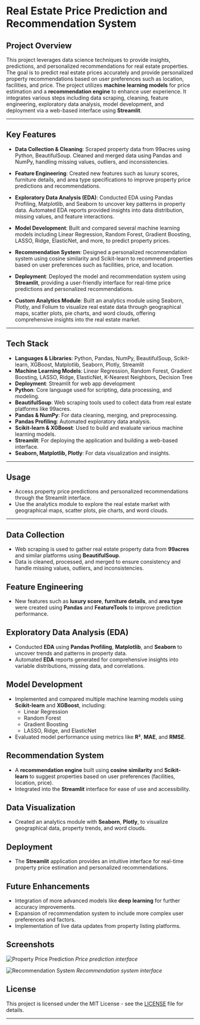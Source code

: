 
# Real Estate Price Prediction and Recommendation System

## Project Overview

This project leverages data science techniques to provide insights, predictions, and personalized recommendations for real estate properties. The goal is to predict real estate prices accurately and provide personalized property recommendations based on user preferences such as location, facilities, and price. The project utilizes **machine learning models** for price estimation and a **recommendation engine** to enhance user experience. It integrates various steps including data scraping, cleaning, feature engineering, exploratory data analysis, model development, and deployment via a web-based interface using **Streamlit**.


---

## Key Features

- **Data Collection & Cleaning**: Scraped property data from 99acres using Python, BeautifulSoup. Cleaned and merged data using Pandas and NumPy, handling missing values, outliers, and inconsistencies.
  
- **Feature Engineering**: Created new features such as luxury scores, furniture details, and area type specifications to improve property price predictions and recommendations.
  
- **Exploratory Data Analysis (EDA)**: Conducted EDA using Pandas Profiling, Matplotlib, and Seaborn to uncover key patterns in property data. Automated EDA reports provided insights into data distribution, missing values, and feature interactions.
  
- **Model Development**: Built and compared several machine learning models including Linear Regression, Random Forest, Gradient Boosting, LASSO, Ridge, ElasticNet, and more, to predict property prices.
  
- **Recommendation System**: Designed a personalized recommendation system using cosine similarity and Scikit-learn to recommend properties based on user preferences such as facilities, price, and location.
  
- **Deployment**: Deployed the model and recommendation system using **Streamlit**, providing a user-friendly interface for real-time price predictions and personalized recommendations.
  
- **Custom Analytics Module**: Built an analytics module using Seaborn, Plotly, and Folium to visualize real estate data through geographical maps, scatter plots, pie charts, and word clouds, offering comprehensive insights into the real estate market.
---
## Tech Stack

- **Languages & Libraries**: Python, Pandas, NumPy, BeautifulSoup, Scikit-learn, XGBoost, Matplotlib, Seaborn, Plotly, Streamlit
- **Machine Learning Models**: Linear Regression, Random Forest, Gradient Boosting, LASSO, Ridge, ElasticNet, K-Nearest Neighbors, Decision Tree
- **Deployment**: Streamlit for web app development
- **Python**: Core language used for scripting, data processing, and modeling.
- **BeautifulSoup**: Web scraping tools used to collect data from real estate platforms like 99acres.
- **Pandas & NumPy**: For data cleaning, merging, and preprocessing.
- **Pandas Profiling**: Automated exploratory data analysis.
- **Scikit-learn & XGBoost**: Used to build and evaluate various machine learning models.
- **Streamlit**: For deploying the application and building a web-based interface.
- **Seaborn, Matplotlib, Plotly**: For data visualization and insights.
---

## Usage

- Access property price predictions and personalized recommendations through the Streamlit interface.
- Use the analytics module to explore the real estate market with geographical maps, scatter plots, pie charts, and word clouds.

---


## Data Collection

- Web scraping is used to gather real estate property data from **99acres** and similar platforms using **BeautifulSoup**.
- Data is cleaned, processed, and merged to ensure consistency and handle missing values, outliers, and inconsistencies.

## Feature Engineering

- New features such as **luxury score**, **furniture details**, and **area type** were created using **Pandas** and **FeatureTools** to improve prediction performance.

## Exploratory Data Analysis (EDA)

- Conducted **EDA** using **Pandas Profiling**, **Matplotlib**, and **Seaborn** to uncover trends and patterns in property data.
- Automated **EDA** reports generated for comprehensive insights into variable distributions, missing data, and correlations.

## Model Development

- Implemented and compared multiple machine learning models using **Scikit-learn** and **XGBoost**, including:
  - Linear Regression
  - Random Forest
  - Gradient Boosting
  - LASSO, Ridge, and ElasticNet
- Evaluated model performance using metrics like **R²**, **MAE**, and **RMSE**.

## Recommendation System

- A **recommendation engine** built using **cosine similarity** and **Scikit-learn** to suggest properties based on user preferences (facilities, location, price).
- Integrated into the **Streamlit** interface for ease of use and accessibility.

## Data Visualization

- Created an analytics module with **Seaborn**, **Plotly**, to visualize geographical data, property trends, and word clouds.
  
## Deployment

- The **Streamlit** application provides an intuitive interface for real-time property price estimation and personalized recommendations.

## Future Enhancements

- Integration of more advanced models like **deep learning** for further accuracy improvements.
- Expansion of recommendation system to include more complex user preferences and factors.
- Implementation of live data updates from property listing platforms.

## Screenshots

![Property Price Prediction](screenshots/prediction.png)
*Price prediction interface*

![Recommendation System](screenshots/recommendation.png)
*Recommendation system interface*

## License

This project is licensed under the MIT License - see the [LICENSE](LICENSE) file for details.

---
